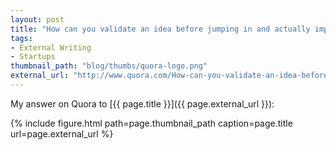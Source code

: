 ```yaml
---
layout: post
title: "How can you validate an idea before jumping in and actually implementing it?"
tags:
- External Writing
- Startups
thumbnail_path: "blog/thumbs/quora-logo.png"
external_url: "http://www.quora.com/How-can-you-validate-an-idea-before-jumping-in-and-actually-implementing-it/answer/Yevgeniy-Brikman"
---  
```


My answer on Quora to [{{ page.title }}]({{ page.external_url }}):

{% include figure.html path=page.thumbnail_path caption=page.title url=page.external_url %}

